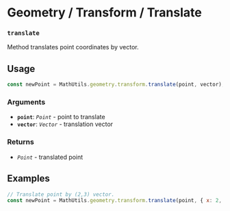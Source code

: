 Geometry / Transform / Translate
================================

### `translate`

Method translates point coordinates by vector.


Usage
-----

```js
const newPoint = MathUtils.geometry.transform.translate(point, vector);
```


### Arguments

* **`point`**: *`Point`* - point to translate
* **`vector`**: *`Vector`* - translation vector


### Returns

* *`Point`* - translated point


Examples
--------

```js
// Translate point by (2,3) vector.
const newPoint = MathUtils.geometry.transform.translate(point, { x: 2, y: 3 });
```
